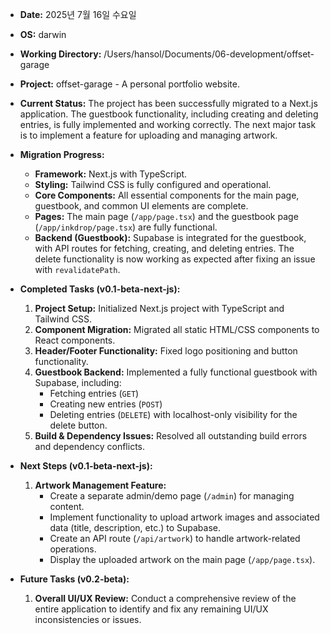- **Date:** 2025년 7월 16일 수요일
- **OS:** darwin
- **Working Directory:** /Users/hansol/Documents/06-development/offset-garage
- **Project:** offset-garage - A personal portfolio website.
- **Current Status:** The project has been successfully migrated to a Next.js application. The guestbook functionality, including creating and deleting entries, is fully implemented and working correctly. The next major task is to implement a feature for uploading and managing artwork.
- **Migration Progress:**
    - **Framework:** Next.js with TypeScript.
    - **Styling:** Tailwind CSS is fully configured and operational.
    - **Core Components:** All essential components for the main page, guestbook, and common UI elements are complete.
    - **Pages:** The main page (`/app/page.tsx`) and the guestbook page (`/app/inkdrop/page.tsx`) are fully functional.
    - **Backend (Guestbook):** Supabase is integrated for the guestbook, with API routes for fetching, creating, and deleting entries. The delete functionality is now working as expected after fixing an issue with `revalidatePath`.

- **Completed Tasks (v0.1-beta-next-js):**
    1.  **Project Setup:** Initialized Next.js project with TypeScript and Tailwind CSS.
    2.  **Component Migration:** Migrated all static HTML/CSS components to React components.
    3.  **Header/Footer Functionality:** Fixed logo positioning and button functionality.
    4.  **Guestbook Backend:** Implemented a fully functional guestbook with Supabase, including:
        *   Fetching entries (`GET`)
        *   Creating new entries (`POST`)
        *   Deleting entries (`DELETE`) with localhost-only visibility for the delete button.
    5.  **Build & Dependency Issues:** Resolved all outstanding build errors and dependency conflicts.

- **Next Steps (v0.1-beta-next-js):**
    1.  **Artwork Management Feature:**
        *   Create a separate admin/demo page (`/admin`) for managing content.
        *   Implement functionality to upload artwork images and associated data (title, description, etc.) to Supabase.
        *   Create an API route (`/api/artwork`) to handle artwork-related operations.
        *   Display the uploaded artwork on the main page (`/app/page.tsx`).

- **Future Tasks (v0.2-beta):**
    1.  **Overall UI/UX Review:** Conduct a comprehensive review of the entire application to identify and fix any remaining UI/UX inconsistencies or issues.
